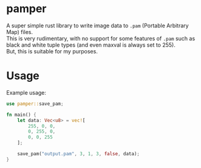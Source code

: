 # pamper
A super simple rust library to write image data to `.pam` (Portable Arbitrary Map) files.  
This is very rudimentary, with no support for some features of `.pam` such as black and white tuple types (and even maxval is always set to 255).  
But, this is suitable for my purposes.
# Usage
Example usage:  
```rust
use pamper::save_pam;

fn main() {
    let data: Vec<u8> = vec![
        255, 0, 0,
        0, 255, 0,
        0, 0, 255
    ];

    save_pam("output.pam", 3, 1, 3, false, data);
}
```
